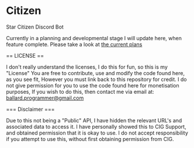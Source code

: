 # Citizen

Star Citizen Discord Bot

Currently in a planning and developmental stage I will update here, when feature complete.
Please take a look at [the current plans](https://github.com/N1GHTR4NG3R/Citizen/blob/main/info.txt)

== LICENSE ==

I don't really understand the licenses, I do this for fun, so this is my "License"
You are free to contribute, use and modify the code found here, as you see fit, However you must link back to this repository for credit.
I do not give permission for you to use the code found here for monetisation purposes, If you wish to do this, then contact me via email at:
ballard.programmer@gmail.com

=== Disclaimer ===

Due to this not being a "Public" API, I have hidden the relevant URL's and associated data to access it.
I have personally showed this to CIG Support, and obtained permission that it is okay to use.
I do not accept responsibility if you attempt to use this, without first obtaining permission from CIG.

